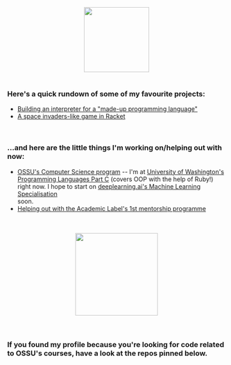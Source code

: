 <div id="header" align="center">
  <img src="http://i63.servimg.com/u/f63/12/53/83/84/ani10.gif" width="150"/>
</div>

<br>

<div id="main_content">
  <h3>Here's a quick rundown of some of my favourite projects:</h3>
  <ul>
    <li><a href="https://github.com/frymash/UW-Programming-Languages/blob/main/Homeworks/Homework%205/hw5.rkt">Building an interpreter for a "made-up programming language"</a></li>
    <li><a href="https://github.com/frymash/UBCx-HtCx/blob/master/Final%20Projects/Space%20Invaders%20(HtC1x)/space-invaders-without-function-templates.rkt">A space invaders-like game in Racket</a></li>
  </ul>
  
  <br>
  
  <h3>...and here are the little things I'm working on/helping out with now:</h3>
  <ul>
    <li><a href="https://www.github.com/ossu/computer-science">OSSU's Computer Science program</a> -- I'm at <a href="https://www.coursera.org/learn/programming-languages-part-c">University of Washington's Programming Languages Part C</a> (covers OOP with the help of Ruby!) right now. I hope to start on <a href="https://www.coursera.org/learn/machine-learning">deeplearning.ai's Machine Learning Specialisation</a></li> soon.
    <li><a href="https://theacadlabel.com">Helping out with the Academic Label's 1st mentorship programme</a></li>
  </ul>
</div>


<br>
<br>

<div id="stats" align="center">
  <a href="https://github.com/anuraghazra/github-readme-stats">
    <img src="https://github-readme-stats.vercel.app/api/top-langs/?username=frymash&layout=compact&theme=dark" height="190"/>
  </a>
</div>

<br>
<br>

<h3>If you found my profile because you're looking for code related to OSSU's courses, have a look at the repos pinned below. </h3>
